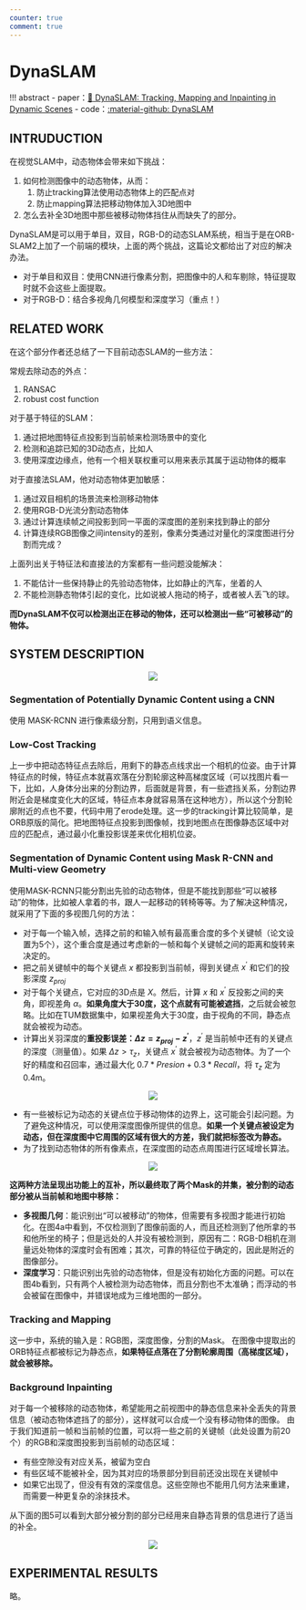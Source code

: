 ```yaml
---
counter: true
comment: true
---
```


# DynaSLAM

!!! abstract
    - paper：[:book: DynaSLAM: Tracking, Mapping and Inpainting in Dynamic Scenes](https://arxiv.org/abs/1806.05620)
    - code：[:material-github: DynaSLAM](https://github.com/BertaBescos/DynaSLAM)


## INTRUDUCTION

在视觉SLAM中，动态物体会带来如下挑战：

1. 如何检测图像中的动态物体，从而：
    1. 防止tracking算法使用动态物体上的匹配点对
    2. 防止mapping算法把移动物体加入3D地图中
2. 怎么去补全3D地图中那些被移动物体挡住从而缺失了的部分。

DynaSLAM是可以用于单目，双目，RGB-D的动态SLAM系统，相当于是在ORB-SLAM2上加了一个前端的模块，上面的两个挑战，这篇论文都给出了对应的解决办法。

- 对于单目和双目：使用CNN进行像素分割，把图像中的人和车剔除，特征提取时就不会这些上面提取。
- 对于RGB-D：结合多视角几何模型和深度学习（重点！）

## RELATED WORK

在这个部分作者还总结了一下目前动态SLAM的一些方法：

常规去除动态的外点：

1. RANSAC
2. robust cost function

对于基于特征的SLAM：

1. 通过把地图特征点投影到当前帧来检测场景中的变化
2. 检测和追踪已知的3D动态点，比如人
3. 使用深度边缘点，他有一个相关联权重可以用来表示其属于运动物体的概率

对于直接法SLAM，他对动态物体更加敏感：

1. 通过双目相机的场景流来检测移动物体
2. 使用RGB-D光流分割动态物体
3. 通过计算连续帧之间投影到同一平面的深度图的差别来找到静止的部分
4. 计算连续RGB图像之间intensity的差别，像素分类通过对量化的深度图进行分割而完成？

上面列出关于特征法和直接法的方案都有一些问题没能解决：

1. 不能估计一些保持静止的先验动态物体，比如静止的汽车，坐着的人
2. 不能检测静态物体引起的变化，比如说被人拖动的椅子，或者被人丢飞的球。

**而DynaSLAM不仅可以检测出正在移动的物体，还可以检测出一些“可被移动”的物体。**

## SYSTEM DESCRIPTION

<center><img src="https://cdn.jsdelivr.net/gh/jujimeizuo/note@gh-pages/assets/images/cv/slam/DynaSLAM-1.png"></center>

### Segmentation of Potentially Dynamic Content using a CNN

使用 MASK-RCNN 进行像素级分割，只用到语义信息。

### Low-Cost Tracking

上一步中把动态特征点去除后，用剩下的静态点线求出一个相机的位姿。由于计算特征点的时候，特征点本就喜欢落在分割轮廓这种高梯度区域（可以找图片看一下，比如，人身体分出来的分割边界，后面就是背景，有一些遮挡关系，分割边界附近会是梯度变化大的区域，特征点本身就容易落在这种地方），所以这个分割轮廓附近的点也不要，代码中用了erode处理。这一步的tracking计算比较简单，是ORB原版的简化。把地图特征点投影到图像帧，找到地图点在图像静态区域中对应的匹配点，通过最小化重投影误差来优化相机位姿。

### Segmentation of Dynamic Content using Mask R-CNN and Multi-view Geometry

使用MASK-RCNN只能分割出先验的动态物体，但是不能找到那些“可以被移动”的物体，比如被人拿着的书，跟人一起移动的转椅等等。为了解决这种情况，就采用了下面的多视图几何的方法：

- 对于每一个输入帧，选择之前的和输入帧有最高重合度的多个关键帧（论文设置为5个），这个重合度是通过考虑新的一帧和每个关键帧之间的距离和旋转来决定的。
- 把之前关键帧中的每个关键点 $x$ 都投影到当前帧，得到关键点 $x^\prime$ 和它们的投影深度 $z_{proj}$
- 对于每个关键点，它对应的3D点是 $X$。然后，计算 $x$ 和 $x^\prime$ 反投影之间的夹角，即视差角 $\alpha$。**如果角度大于30度，这个点就有可能被遮挡**，之后就会被忽略。比如在TUM数据集中，如果视差角大于30度，由于视角的不同，静态点就会被视为动态。
- 计算出关羽深度的**重投影误差：$\Delta z = z_{proj} - z^\prime$**，$z^\prime$ 是当前帧中还有的关键点的深度（测量值）。如果 $\Delta z > \tau_z$，关键点 $x^\prime$ 就会被视为动态物体。为了一个好的精度和召回率，通过最大化 $0.7 * Presion + 0.3 * Recall$，将 $\tau_z$ 定为 0.4m。

<center><img src="https://cdn.jsdelivr.net/gh/jujimeizuo/note@gh-pages/assets/images/cv/slam/DynaSLAM-3.png"></center>

- 有一些被标记为动态的关键点位于移动物体的边界上，这可能会引起问题。为了避免这种情况，可以使用深度图像所提供的信息。**如果一个关键点被设定为动态，但在深度图中它周围的区域有很大的方差，我们就把标签改为静态。**
- 为了找到动态物体的所有像素点，在深度图的动态点周围进行区域增长算法。

<center><img src="https://cdn.jsdelivr.net/gh/jujimeizuo/note@gh-pages/assets/images/cv/slam/DynaSLAM-2.png"></center>


**这两种方法呈现出功能上的互补，所以最终取了两个Mask的并集，被分割的动态部分被从当前帧和地图中移除：**

- **多视图几何**：能识别出“可以被移动”的物体，但需要有多视图才能进行初始化。在图4a中看到，不仅检测到了图像前面的人，而且还检测到了他所拿的书和他所坐的椅子；但是远处的人并没有被检测到，原因有二：RGB-D相机在测量远处物体的深度时会有困难；其次，可靠的特征位于确定的，因此是附近的图像部分。
- **深度学习**：只能识别出先验的动态物体，但是没有初始化方面的问题。可以在图4b看到，只有两个人被检测为动态物体，而且分割也不太准确；而浮动的书会被留在图像中，并错误地成为三维地图的一部分。

### Tracking and Mapping

这一步中，系统的输入是：RGB图，深度图像，分割的Mask。
在图像中提取出的ORB特征点都被标记为静态点，**如果特征点落在了分割轮廓周围（高梯度区域），就会被移除。**

### Background Inpainting

对于每一个被移除的动态物体，希望能用之前视图中的静态信息来补全丢失的背景信息（被动态物体遮挡了的部分），这样就可以合成一个没有移动物体的图像。
由于我们知道前一帧和当前帧的位置，可以将一些之前的关键帧（此处设置为前20个）的RGB和深度图投影到当前帧的动态区域：

- 有些空隙没有对应关系，被留为空白
- 有些区域不能被补全，因为其对应的场景部分到目前还没出现在关键帧中
- 如果它出现了，但没有有效的深度信息。这些空隙也不能用几何方法来重建，而需要一种更复杂的涂抹技术。

从下面的图5可以看到大部分被分割的部分已经用来自静态背景的信息进行了适当的补全。

<center><img src="https://cdn.jsdelivr.net/gh/jujimeizuo/note@gh-pages/assets/images/cv/slam/DynaSLAM-4.png"></center>

## EXPERIMENTAL RESULTS

略。